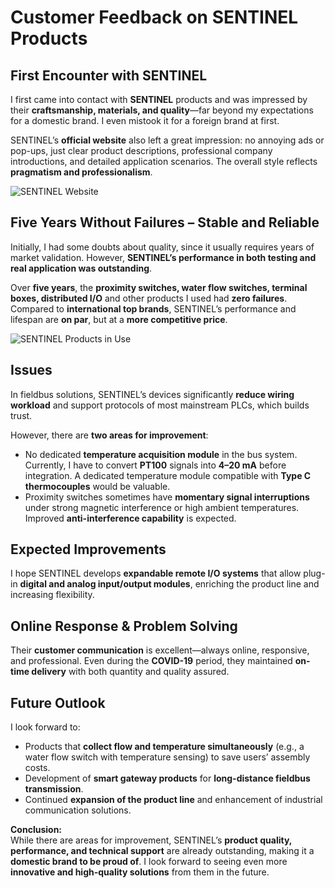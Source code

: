 # Customer Feedback on SENTINEL Products

## First Encounter with SENTINEL
I first came into contact with **SENTINEL** products and was impressed by their **craftsmanship, materials, and quality**—far beyond my expectations for a domestic brand. I even mistook it for a foreign brand at first.

SENTINEL’s **official website** also left a great impression: no annoying ads or pop-ups, just clear product descriptions, professional company introductions, and detailed application scenarios. The overall style reflects **pragmatism and professionalism**.

![SENTINEL Website](/vancheerfile/Images/2023/7/20230713081810833.png)

## Five Years Without Failures – Stable and Reliable
Initially, I had some doubts about quality, since it usually requires years of market validation. However, **SENTINEL’s performance in both testing and real application was outstanding**.  

Over **five years**, the **proximity switches, water flow switches, terminal boxes, distributed I/O** and other products I used had **zero failures**. Compared to **international top brands**, SENTINEL’s performance and lifespan are **on par**, but at a **more competitive price**.

![SENTINEL Products in Use](/vancheerfile/Images/2023/7/20230713082221132.jpg)

## Issues
In fieldbus solutions, SENTINEL’s devices significantly **reduce wiring workload** and support protocols of most mainstream PLCs, which builds trust.  

However, there are **two areas for improvement**:
- No dedicated **temperature acquisition module** in the bus system. Currently, I have to convert **PT100** signals into **4–20 mA** before integration. A dedicated temperature module compatible with **Type C thermocouples** would be valuable.
- Proximity switches sometimes have **momentary signal interruptions** under strong magnetic interference or high ambient temperatures. Improved **anti-interference capability** is expected.

## Expected Improvements
I hope SENTINEL develops **expandable remote I/O systems** that allow plug-in **digital and analog input/output modules**, enriching the product line and increasing flexibility.

## Online Response & Problem Solving
Their **customer communication** is excellent—always online, responsive, and professional. Even during the **COVID-19** period, they maintained **on-time delivery** with both quantity and quality assured.

## Future Outlook
I look forward to:
- Products that **collect flow and temperature simultaneously** (e.g., a water flow switch with temperature sensing) to save users’ assembly costs.
- Development of **smart gateway products** for **long-distance fieldbus transmission**.
- Continued **expansion of the product line** and enhancement of industrial communication solutions.


**Conclusion:**  
While there are areas for improvement, SENTINEL’s **product quality, performance, and technical support** are already outstanding, making it a **domestic brand to be proud of**. I look forward to seeing even more **innovative and high-quality solutions** from them in the future.
